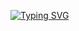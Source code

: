 <a href="https://git.io/typing-svg"><img src="https://readme-typing-svg.demolab.com?font=Fira+&pause=1000&color=2D9ECF&background=1B5CEF00&center=true&vCenter=true&width=435&lines=Task-Lister+in+differents+language" alt="Typing SVG" /></a>